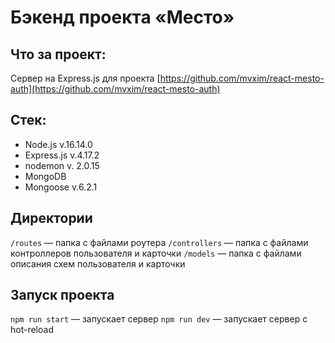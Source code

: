 # Бэкенд проекта «Место»

## Что за проект:

Сервер на Express.js для
проекта [https://github.com/mvxim/react-mesto-auth](https://github.com/mvxim/react-mesto-auth)

## Стек:

- Node.js v.16.14.0
- Express.js v.4.17.2
- nodemon v. 2.0.15
- MongoDB
- Mongoose v.6.2.1

## Директории

`/routes` — папка с файлами роутера
`/controllers` — папка с файлами контроллеров пользователя и карточки
`/models` — папка с файлами описания схем пользователя и карточки

## Запуск проекта

`npm run start` — запускает сервер
`npm run dev` — запускает сервер с hot-reload
